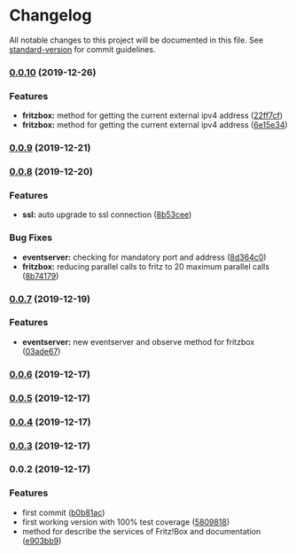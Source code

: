 # Changelog

All notable changes to this project will be documented in this file. See [standard-version](https://github.com/conventional-changelog/standard-version) for commit guidelines.

### [0.0.10](https://gitlab.com/ulfalfa/fritzbox/compare/v0.0.9...v0.0.10) (2019-12-26)


### Features

* **fritzbox:** method for getting the current external ipv4 address ([22ff7cf](https://gitlab.com/ulfalfa/fritzbox/commit/22ff7cf56b1f2b07438b543b7319709d58fc7ef0))
* **fritzbox:** method for getting the current external ipv4 address ([6e15e34](https://gitlab.com/ulfalfa/fritzbox/commit/6e15e34f7dea5cefe26279f98fb8dd876092387f))

### [0.0.9](https://gitlab.com/ulfalfa/fritzbox/compare/v0.0.8...v0.0.9) (2019-12-21)

### [0.0.8](https://gitlab.com/ulfalfa/fritzbox/compare/v0.0.7...v0.0.8) (2019-12-20)


### Features

* **ssl:** auto upgrade to ssl connection ([8b53cee](https://gitlab.com/ulfalfa/fritzbox/commit/8b53cee8b84ad4fbcf068bc73daf54af8637e4ff))


### Bug Fixes

* **eventserver:** checking for mandatory port and address ([8d364c0](https://gitlab.com/ulfalfa/fritzbox/commit/8d364c067b1e4ba204c096ae39dc4b9484b68de3))
* **fritzbox:** reducing parallel calls to fritz to 20 maximum parallel calls ([8b74179](https://gitlab.com/ulfalfa/fritzbox/commit/8b74179a14d1a1ea548b302f731f40b57a2cab8d))

### [0.0.7](https://gitlab.com/ulfalfa/fritzbox/compare/v0.0.6...v0.0.7) (2019-12-19)


### Features

* **eventserver:** new eventserver and observe method for fritzbox ([03ade67](https://gitlab.com/ulfalfa/fritzbox/commit/03ade671b9695532cf8b8236c357818967d63c46))

### [0.0.6](https://gitlab.com/ulfalfa/fritzbox/compare/v0.0.5...v0.0.6) (2019-12-17)

### [0.0.5](https://gitlab.com/ulfalfa/fritzbox/compare/v0.0.4...v0.0.5) (2019-12-17)

### [0.0.4](https://gitlab.com/ulfalfa/fritzbox/compare/v0.0.3...v0.0.4) (2019-12-17)

### [0.0.3](https://gitlab.com/ulfalfa/fritzbox/compare/v0.0.2...v0.0.3) (2019-12-17)

### 0.0.2 (2019-12-17)


### Features

* first commit ([b0b81ac](https://gitlab.com/ulfalfa/fritzbox/commit/b0b81acb6eb051feb5c561dfe4cd85d4f5ae8010))
* first working version with 100% test coverage ([5809818](https://gitlab.com/ulfalfa/fritzbox/commit/58098188d93953eaca6c1dbf3e27a4154ec56cf1))
* method for describe the services of Fritz!Box and documentation ([e903bb9](https://gitlab.com/ulfalfa/fritzbox/commit/e903bb93c3cc87ff9e7a5d914566069b3ac8ffad))

